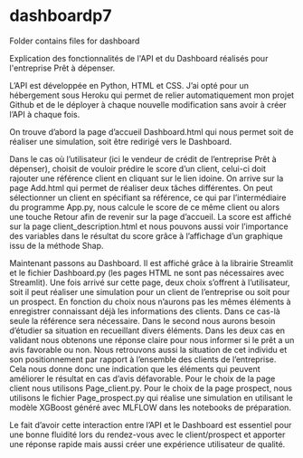 # dashboardp7
Folder contains files for dashboard

Explication des fonctionnalités de l'API et du Dashboard réalisés pour l'entreprise Prêt à dépenser.

L’API est développée en Python, HTML et CSS. J’ai opté pour un hébergement sous Heroku qui permet de relier automatiquement mon projet Github et de le déployer à chaque nouvelle modification sans avoir à créer l’API à chaque fois.

On trouve d’abord la page d’accueil Dashboard.html qui nous permet soit de réaliser une simulation, soit être redirigé vers le Dashboard.

Dans le cas où l’utilisateur (ici le vendeur de crédit de l’entreprise Prêt à dépenser), choisit de vouloir prédire le score d’un client, celui-ci doit rajouter une référence client en cliquant sur le lien idoine. On arrive sur la page Add.html qui permet de réaliser deux tâches différentes. On peut sélectionner un client en spécifiant sa référence, ce qui par l’intermédiaire du programme App.py, nous calcule le score de ce même client ou alors une touche Retour afin de revenir sur la page d’accueil. La score est affiché sur la page client_description.html et nous pouvons aussi voir l’importance des variables dans le résultat du score grâce à l’affichage d’un graphique issu de la méthode Shap.

Maintenant passons au Dashboard. Il est affiché grâce à la librairie Streamlit et le fichier Dashboard.py (les pages HTML ne sont pas nécessaires avec Streamlit). Une fois arrivé sur cette page, deux choix s’offrent à l’utilisateur, soit il peut réaliser une simulation pour un client de l’entreprise ou soit pour un prospect. En fonction du choix nous n’aurons pas les mêmes éléments à enregistrer connaissant déjà les informations des clients. Dans ce cas-là seule la référence sera nécessaire. Dans le second nous aurons besoin d’étudier sa situation en recueillant divers éléments. Dans les deux cas en validant nous obtenons une réponse claire pour nous informer si le prêt a un avis favorable ou non. Nous retrouvons aussi la situation de cet individu et son positionnement par rapport à l’ensemble des clients de l’entreprise. Cela nous donne donc une indication que les éléments qui peuvent améliorer le résultat en cas d’avis défavorable. Pour le choix de la page client nous utilisons Page_client.py. Pour le choix de la page prospect, nous utilisons le fichier Page_prospect.py qui réalise une simulation en utilisant le modèle XGBoost généré avec MLFLOW dans les notebooks de préparation.

Le fait d’avoir cette interaction entre l’API et le Dashboard est essentiel pour une bonne fluidité lors du rendez-vous avec le client/prospect et apporter une réponse rapide mais aussi créer une expérience utilisateur de qualité.
